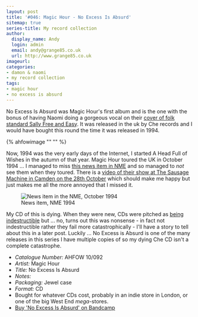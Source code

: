 ```yaml
---
layout: post
title: '#046: Magic Hour - No Excess Is Absurd'
sitemap: true
series-title: My record collection 
author:
  display_name: Andy
  login: admin
  email: andy@grange85.co.uk
  url: http://www.grange85.co.uk
imageurl:
categories:
- damon & naomi
- my record collection
tags:
- magic hour
- no excess is absurd
---
```

No Excess Is Absurd was Magic Hour's first album and is the one with the bonus of having Naomi doing a gorgeous vocal on their [cover of folk standard Sally Free and Easy](). It was released in the uk by Che records and I would have bought this round the time it was released in 1994.

{% ahfowimage "" "" %}

Now, 1994 was the very early days of the Internet, I started A Head Full of Wishes in the autumn of that year. Magic Hour toured the UK in October 1994 ... I managed to miss [this news item in NME]() and so managed to _not_ see them when they toured. There is a [video of their show at The Sausage Machine in Camden on the 28th October]() which should make me happy but just makes me all the more annoyed that I missed it.

<figure class="figure md-3 float-end"><img src="https://media.fullofwishes.co.uk/03-damon_and_naomi/pictures/1994-10-08-magic-hour-tour-news-nme.png" alt="News item in the NME, October 1994" /><figcaption class="figure-caption text-end">News item, NME 1994</figcaption></figure>

My CD of this is dying. When they were new, CDs were pitched as [being indestructible](https://www.youtube.com/watch?v=bMp1pSVxoqw&t=28s) but ... no, turns out this was nonsense - in fact not indestructible rather they fail more catastrophically - I'll have a story to tell about this in a later post. Luckily ... No Excess is Absurd is one of the many releases in this series I have multiple copies of so my dying Che CD isn't a complete catastrophe.

 - *Catalogue Number:* AHFOW 10/092
 - *Artist:* Magic Hour
 - *Title:* No Excess Is Absurd
 - *Notes:* 
 - *Packaging:* Jewel case
 - *Format:* CD
 - Bought for whatever CDs cost, probably in an indie store in London, or one of the big West End _mega_-stores.
 - [Buy 'No Excess Is Absurd' on Bandcamp](https://magic-hour.bandcamp.com/album/no-excess-is-absurd)
